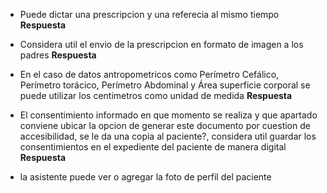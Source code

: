 
- Puede dictar una prescripcion y una referecia al mismo tiempo
 **Respuesta**

- Considera util el envio de la prescripcion en formato de imagen a los padres
 **Respuesta**

- En el caso de datos antropometricos como Perímetro Cefálico, Perímetro torácico, Perímetro Abdominal y Área superficie corporal se puede utilizar los centimetros como unidad de medida 
 **Respuesta**

- El consentimiento informado en que momento se realiza y que apartado conviene ubicar la opcion de generar este documento por cuestion de accesibilidad, se le da una copia al paciente?, 
considera util guardar los consentimientos en el expediente del paciente de manera digital 
 **Respuesta**


 - la asistente puede ver o agregar la foto de perfil del paciente 







